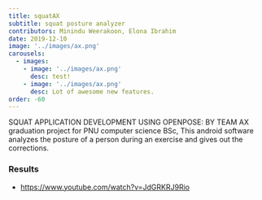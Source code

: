 ```yaml
---
title: squatAX
subtitle: squat posture analyzer
contributors: Minindu Weerakoon, Elona Ibrahim
date: 2019-12-10
image: '../images/ax.png'
carousels: 
  - images: 
    - image: '../images/ax.png'
      desc: test!
    - image: '../images/ax.png'
      desc: Lot of awesome new features.
order: -60
---
```


SQUAT APPLICATION DEVELOPMENT USING OPENPOSE: BY TEAM AX
graduation project for PNU computer science BSc, This android software analyzes the posture of a person during an exercise and gives out the corrections.


### Results

- https://www.youtube.com/watch?v=JdGRKRJ9Rio


